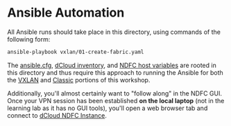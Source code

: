 # Ansible Automation

All Ansible runs should take place in this directory, using commands of the following form:

```bash
ansible-playbook vxlan/01-create-fabric.yaml
```

The [ansible.cfg](./ansible.cfg), [dCloud inventory](./dcloud-inventory.yaml), and [NDFC host variables](./host_vars/dcloud_dcnm.yaml) are rooted in this directory and thus require this approach to running the Ansible for both the [VXLAN](./vxlan/README.md) and [Classic](./classic/README.md) portions of this workshop.

Additionally, you'll almost certainly want to "follow along" in the NDFC GUI.  Once your VPN session has been established **on the local laptop** (not in the learning lab as it has no GUI tools), you'll open a web browser tab and connect to [dCloud NDFC Instance](https://198.18.134.200/appcenter/cisco/ndfc/ui/dashboard).

